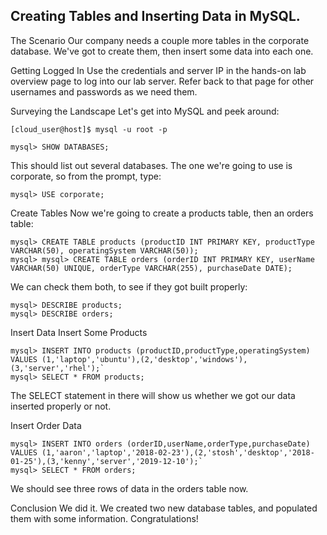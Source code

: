 ## Creating Tables and Inserting Data in MySQL.

The Scenario
Our company needs a couple more tables in the corporate database. We've got to create them, then insert some data into each one.

Getting Logged In
Use the credentials and server IP in the hands-on lab overview page to log into our lab server. Refer back to that page for other usernames and passwords as we need them.

Surveying the Landscape
Let's get into MySQL and peek around:
```
[cloud_user@host]$ mysql -u root -p

mysql> SHOW DATABASES;
```

This should list out several databases. The one we're going to use is corporate, so from the prompt, type:
```
mysql> USE corporate;
```

Create Tables
Now we're going to create a products table, then an orders table:
```
mysql> CREATE TABLE products (productID INT PRIMARY KEY, productType VARCHAR(50), operatingSystem VARCHAR(50));
mysql> mysql> CREATE TABLE orders (orderID INT PRIMARY KEY, userName VARCHAR(50) UNIQUE, orderType VARCHAR(255), purchaseDate DATE);
```

We can check them both, to see if they got built properly:
```
mysql> DESCRIBE products;
mysql> DESCRIBE orders;
```

Insert Data
Insert Some Products
```
mysql> INSERT INTO products (productID,productType,operatingSystem) VALUES (1,'laptop','ubuntu'),(2,'desktop','windows'),(3,'server','rhel');`
mysql> SELECT * FROM products;
```

The SELECT statement in there will show us whether we got our data inserted properly or not.

Insert Order Data
```
mysql> INSERT INTO orders (orderID,userName,orderType,purchaseDate) VALUES (1,'aaron','laptop','2018-02-23'),(2,'stosh','desktop','2018-01-25'),(3,'kenny','server','2019-12-10');`
mysql> SELECT * FROM orders;
```

We should see three rows of data in the orders table now.

Conclusion
We did it. We created two new database tables, and populated them with some information. Congratulations!

